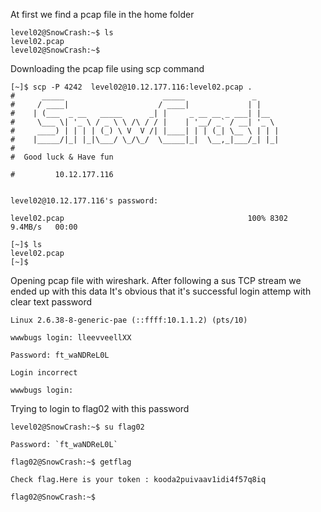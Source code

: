 At first we find a pcap file in the home folder

```
level02@SnowCrash:~$ ls
level02.pcap
level02@SnowCrash:~$
```
Downloading the pcap file using scp command

```
[~]$ scp -P 4242  level02@10.12.177.116:level02.pcap .
#	   _____                      _____               _
#	  / ____|                    / ____|             | |
#	 | (___  _ __   _____      _| |     _ __ __ _ ___| |__
#	  \___ \| '_ \ / _ \ \ /\ / / |    | '__/ _` / __| '_ \
#	  ____) | | | | (_) \ V  V /| |____| | | (_| \__ \ | | |
#	 |_____/|_| |_|\___/ \_/\_/  \_____|_|  \__,_|___/_| |_|
#
#  Good luck & Have fun

#         10.12.177.116


level02@10.12.177.116's password:

level02.pcap                                         100% 8302     9.4MB/s   00:00

[~]$ ls
level02.pcap
[~]$
```

Opening pcap file with wireshark. After following a sus TCP stream we ended up with this data 
It's obvious that it's successful login attemp with clear text password

```
Linux 2.6.38-8-generic-pae (::ffff:10.1.1.2) (pts/10)

wwwbugs login: lleevveellXX

Password: ft_waNDReL0L

Login incorrect

wwwbugs login:
```


Trying to login to flag02 with this password 

```
level02@SnowCrash:~$ su flag02

Password: `ft_waNDReL0L`

flag02@SnowCrash:~$ getflag

Check flag.Here is your token : kooda2puivaav1idi4f57q8iq

flag02@SnowCrash:~$
```